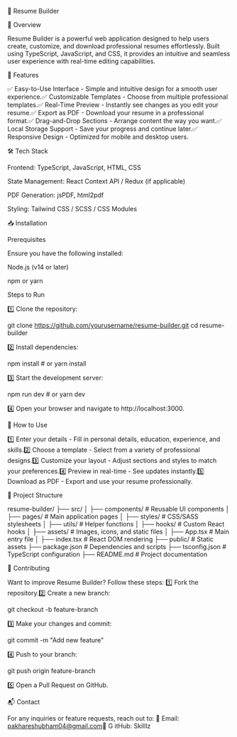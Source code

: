 📄 Resume Builder

🌟 Overview

Resume Builder is a powerful web application designed to help users create, customize, and download professional resumes effortlessly. Built using TypeScript, JavaScript, and CSS, it provides an intuitive and seamless user experience with real-time editing capabilities.

🚀 Features

✅ Easy-to-Use Interface - Simple and intuitive design for a smooth user experience.✅ Customizable Templates - Choose from multiple professional templates.✅ Real-Time Preview - Instantly see changes as you edit your resume.✅ Export as PDF - Download your resume in a professional format.✅ Drag-and-Drop Sections - Arrange content the way you want.✅ Local Storage Support - Save your progress and continue later.✅ Responsive Design - Optimized for mobile and desktop users.

🛠️ Tech Stack

Frontend: TypeScript, JavaScript, HTML, CSS

State Management: React Context API / Redux (if applicable)

PDF Generation: jsPDF, html2pdf

Styling: Tailwind CSS / SCSS / CSS Modules

📥 Installation

Prerequisites

Ensure you have the following installed:

Node.js (v14 or later)

npm or yarn

Steps to Run

1️⃣ Clone the repository:

git clone https://github.com/yourusername/resume-builder.git
cd resume-builder

2️⃣ Install dependencies:

npm install  # or yarn install

3️⃣ Start the development server:

npm run dev  # or yarn dev

4️⃣ Open your browser and navigate to http://localhost:3000.

🎨 How to Use

1️⃣ Enter your details - Fill in personal details, education, experience, and skills.2️⃣ Choose a template - Select from a variety of professional designs.3️⃣ Customize your layout - Adjust sections and styles to match your preferences.4️⃣ Preview in real-time - See updates instantly.5️⃣ Download as PDF - Export and use your resume professionally.

📂 Project Structure

resume-builder/
├── src/
│   ├── components/    # Reusable UI components
│   ├── pages/         # Main application pages
│   ├── styles/        # CSS/SASS stylesheets
│   ├── utils/         # Helper functions
│   ├── hooks/         # Custom React hooks
│   ├── assets/        # Images, icons, and static files
│   ├── App.tsx       # Main entry file
│   ├── index.tsx     # React DOM rendering
├── public/           # Static assets
├── package.json      # Dependencies and scripts
├── tsconfig.json     # TypeScript configuration
├── README.md         # Project documentation

🤝 Contributing

Want to improve Resume Builder? Follow these steps:
1️⃣ Fork the repository.2️⃣ Create a new branch:

git checkout -b feature-branch

3️⃣ Make your changes and commit:

git commit -m "Add new feature"

4️⃣ Push to your branch:

git push origin feature-branch

5️⃣ Open a Pull Request on GitHub.



📬 Contact

For any inquiries or feature requests, reach out to:
📧 Email: pakhareshubham04@gmail.com🔗 G
itHub: Skilllz
